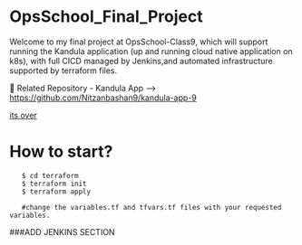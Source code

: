 # OpsSchool_Final_Project

Welcome to my final project at OpsSchool-Class9, which will support running the Kandula application (up and running cloud native application on k8s), with full CICD managed by Jenkins,and automated infrastructure supported by terraform files. 

:elephant: Related Repository - Kandula App --> https://github.com/Nitzanbashan9/kandula-app-9


[its over](https://gfycat.com/repulsivefavoriteass-bryan-cranston-finally-itsover-atlast)


# How to start?
```shell script
   $ cd terraform
   $ terraform init
   $ terraform apply

   #change the variables.tf and tfvars.tf files with your requested variables.
   ```
###ADD JENKINS SECTION
